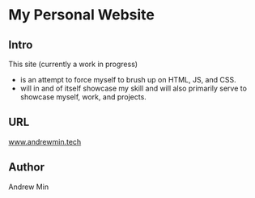 # My Personal Website

## Intro
This site (currently a work in progress) 
* is an attempt to force myself to brush up on HTML, JS, and CSS.
* will in and of itself showcase my skill and will also primarily serve to showcase myself, work, and projects.

## URL
www.andrewmin.tech

## Author
Andrew Min
